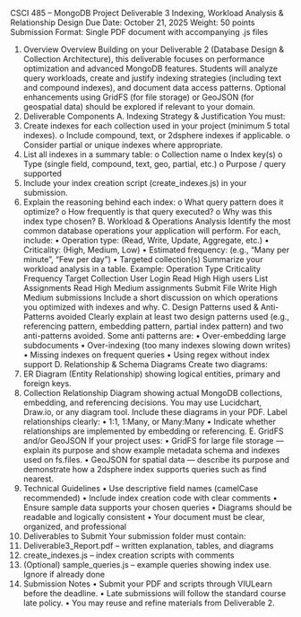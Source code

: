 CSCI 485 – MongoDB Project Deliverable 3 
Indexing, Workload Analysis & Relationship Design 
Due Date: October 21, 2025 
Weight: 50 points 
Submission Format: Single PDF document with accompanying .js files 
 
1. Overview 
Overview 
Building on your Deliverable 2 (Database Design & Collection Architecture), this 
deliverable focuses on performance optimization and advanced MongoDB features. 
Students will analyze query workloads, create and justify indexing strategies (including text 
and compound indexes), and document data access patterns. Optional enhancements 
using GridFS (for file storage) or GeoJSON (for geospatial data) should be explored if 
relevant to your domain. 
2. Deliverable Components 
A. Indexing Strategy & Justification 
You must: 
1. Create indexes for each collection used in your project (minimum 5 total indexes). 
o Include compound, text, or 2dsphere indexes if applicable. 
o Consider partial or unique indexes where appropriate. 
2. List all indexes in a summary table: 
o Collection name 
o Index key(s) 
o Type (single field, compound, text, geo, partial, etc.) 
o Purpose / query supported 
3. Include your index creation script (create_indexes.js) in your submission. 
4. Explain the reasoning behind each index: 
o What query pattern does it optimize? 
o How frequently is that query executed? 
o Why was this index type chosen? 
B. Workload & Operations Analysis 
Identify the most common database operations your application will perform. For each, 
include: 
• Operation type: (Read, Write, Update, Aggregate, etc.) 
• Criticality: (High, Medium, Low) 
• Estimated frequency: (e.g., “Many per minute”, “Few per day”) 
• Targeted collection(s) 
Summarize your workload analysis in a table. Example: 
Operation Type  Criticality Frequency Target Collection 
User Login Read  High High users 
List Assignments Read  High Medium assignments 
Submit File Write High Medium submissions 
Include a short discussion on which operations you optimized with indexes and why. 
C. Design Patterns used & Anti-Patterns avoided 
Clearly explain at least two design patterns used (e.g., referencing pattern, embedding 
pattern, partial index pattern) and two anti-patterns avoided. Some anti patterns are: 
• Over-embedding large subdocuments 
• Over-indexing (too many indexes slowing down writes) 
• Missing indexes on frequent queries 
• Using regex without index support 
D. Relationship & Schema Diagrams 
Create two diagrams: 
1. ER Diagram (Entity Relationship) showing logical entities, primary and foreign 
keys. 
2. Collection Relationship Diagram showing actual MongoDB collections, 
embedding, and referencing decisions. 
You may use Lucidchart, Draw.io, or any diagram tool. Include these diagrams in your PDF. 
Label relationships clearly: 
• 1:1, 1:Many, or Many:Many 
• Indicate whether relationships are implemented by embedding or referencing. 
E. GridFS and/or GeoJSON 
If your project uses: 
• GridFS for large file storage — explain its purpose and show example metadata 
schema and indexes used on fs.files. 
• GeoJSON for spatial data — describe its purpose and demonstrate how a 2dsphere 
index supports queries such as find nearest. 
3. Technical Guidelines 
• Use descriptive field names (camelCase recommended) 
• Include index creation code with clear comments 
• Ensure sample data supports your chosen queries 
• Diagrams should be readable and logically consistent 
• Your document must be clear, organized, and professional 
4. Deliverables to Submit 
Your submission folder must contain: 
1. Deliverable3_Report.pdf – written explanation, tables, and diagrams 
2. create_indexes.js – index creation scripts with comments 
3. (Optional) sample_queries.js – example queries showing index use. Ignore if already 
done 
5. Submission Notes 
• Submit your PDF and scripts through VIULearn before the deadline. 
• Late submissions will follow the standard course late policy. 
• You may reuse and refine materials from Deliverable 2.